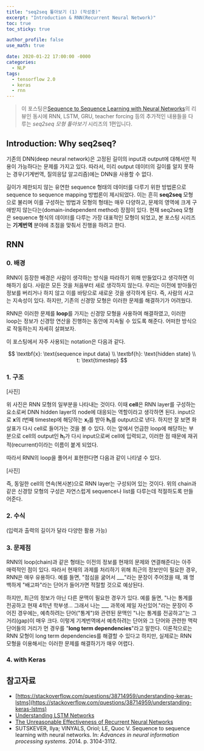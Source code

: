 ```yaml
---
title: "seq2seq 톺아보기 (1) (작성중)"
excerpt: "Introduction & RNN(Recurrent Neural Network)"
toc: true
toc_sticky: true

author_profile: false
use_math: true

date: 2020-01-22 17:00:00 -0000
categories: 
  - NLP
tags:
  - tensorflow 2.0
  - keras
  - rnn
---
```

> 이 포스팅은[Sequence to Sequence Learning with Neural Networks](https://arxiv.org/abs/1409.3215)의 리뷰인 동시에 RNN, LSTM, GRU, teacher forcing 등의 추가적인 내용들을 다루는 *seq2seq 모형 톺아보기* 시리즈의 1편입니다.

## Introduction: Why seq2seq?

기존의 DNN(deep neural network)은 고정된 길이의 input과 output에 대해서만 적용이 가능하다는 문제를 가지고 있다. 따라서, 미리 output 데이터의 길이를 알지 못하는 경우(기계번역, 질의응답 알고리즘)에는 DNN을 사용할 수 없다. 

길이가 제한되지 않는 유연한 sequence 형태의 데이터를 다루기 위한 방법론으로 sequence to sequence mapping 방법론이 제시되었다. 이는 흔히 **seq2seq** 모형으로 불리며 이를 구성하는 방법과 모형의 형태는 매우 다양하고, 문제의 영역에 크게 구애받지 않는다는(domain-independent method) 장점이 있다. 현재 seq2seq 모형은 sequence 형식의 데이터를 다루는 가장 대표적인 모형이 되었고, 본 포스팅 시리즈는 **기계번역** 분야에 초점을 맞춰서 진행을 하려고 한다.

## RNN 

### <span style="color:##3498DB;"> 0. 배경</span>

RNN이 등장한 배경은 사람이 생각하는 방식을 따라하기 위해 만들었다고 생각하면 이해하기 쉽다. 사람은 모든 것을 처음부터 새로 생각하지 않는다. 우리는 이전에 받아들인 정보를 버리거나 하지 않고 이를 바탕으로 새로운 것을 생각하게 된다. 즉, 사람의 사고는 지속성이 있다. 하지만, 기존의 신경망 모형은 이러한 문제를 해결하기가 어려웠다. 

RNN은 이러한 문제를 **loop**를 가지는 신경망 모형을 사용하여 해결하였고, 이러한 loop는 정보가 신경망 연산을 진행하는 동안에 지속될 수 있도록 해준다. 어떠한 방식으로 작동하는지 자세히 살펴보자.

이 포스팅에서 자주 사용되는 notation은 다음과 같다.

$$
\textbf{x}: \text{sequence input data} \\
\textbf{h}: \text{hidden state} \\
t: \text{timestep}
$$

### 1. 구조

[사진]

위 사진은 RNN  모형의 일부분을 나타내는 것이다. 이때 **cell**은 RNN layer를 구성하는 요소로써 DNN hidden layer의 node에 대응되는 역할이라고 생각하면 된다. input으로 $\textbf{x}$의 $t$번째 timestep에 해당하는 $\textbf{x}_t$를 받아 $\textbf{h}_t$를 output으로 낸다. 하지만 잘 보면 화살표가 다시 cell로 들어가는 것을 볼 수 있다. 이는 앞에서 언급한 loop에 해당하는 부분으로 cell의 output인 $\textbf{h}_t$가 다시 input으로써 cell에 입력되고, 이러한 점 때문에 재귀적(recurrent)이라는 이름이 붙게 되었다.

따라서 RNN의 loop을 풀어서 표현한다면 다음과 같이 나타낼 수 있다. 

[사진]

즉, 동일한 cell의 연속(복사본)으로 RNN layer는 구성되어 있는 것이다. 위의 chain과 같은 신경망 모형의 구성은 자연스럽게 sequence나 list를 다루는데 적절하도록 만들어준다.

### 2. 수식

(입력과 출력의 길이가 달라 다양한 활용 가능)

### 3. 문제점

RNN의 loop(chain)과 같은 형태는 이전의 정보를 현재의 문제와 연결해준다는 아주 매력적인 점이 있다. 따라서 현재의 과제를 처리하기 위해 최근의 정보만이 필요한 경우, RNN은 매우 유용하다. 예를 들면, "점심을 굶어서 ___"라는 문장이 주어졌을 때, 꽤 명백하게 "배고파"라는 단어가 들어가면 적절할 것으로 예상된다.

하지만, 최근의 정보가 아닌 다른 문맥이 필요한 경우가 있다. 예를 들면, "나는 통계를 전공하고 현재 4학년 학부생... 그래서 나는 ___ 과목에 제일 자신있어."라는 문장이 주어진 경우에는, 예측하려는 단어("통계")와 관련된 문맥인 "나는 통계를 전공하고"는 그 거리(gap)이 매우 크다. 이렇게 기계번역에서 예측하려는 단어와 그 단어와 관련한 맥락 단어들의 거리가 먼 경우를 "**long term dependencies**"라고 말한다. 이론적으로는 RNN 모형이 long term dependencies를 해결할 수 있다고 하지만, 실제로는 RNN 모형을 이용해서는 이러한 문제를 해결하기가 매우 어렵다. 

### 4. with Keras

## 참고자료
- [https://stackoverflow.com/questions/38714959/understanding-keras-lstms](https://stackoverflow.com/questions/38714959/understanding-keras-lstms)
- [Understanding LSTM Networks](https://colah.github.io/posts/2015-08-Understanding-LSTMs/)
- [The Unreasonable Effectiveness of Recurrent Neural Networks](https://karpathy.github.io/2015/05/21/rnn-effectiveness/)
- SUTSKEVER, Ilya; VINYALS, Oriol; LE, Quoc V. Sequence to sequence learning with neural networks. In: _Advances in neural information processing systems_. 2014. p. 3104-3112.
<!--stackedit_data:
eyJoaXN0b3J5IjpbMTAzNjc2MTUwNywxMzM1OTA2OTQ4LC0xMj
c5NDM5NzQxLC0xOTI3NjM3MTUyLC0xMDMwNDgzNTc0XX0=
-->